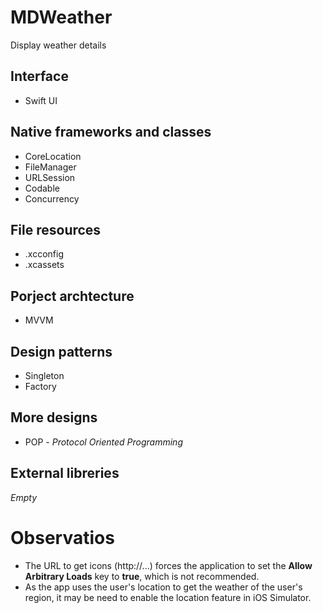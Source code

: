 # MDWeather
Display weather details

## Interface
- Swift UI

## Native frameworks and classes
- CoreLocation
- FileManager
- URLSession
- Codable
- Concurrency

## File resources
- .xcconfig
- .xcassets

## Porject archtecture
- MVVM

## Design patterns 
- Singleton
- Factory

## More designs 
- POP - _Protocol Oriented Programming_

## External libreries
_Empty_

# Observatios
- The URL to get icons (http://...) forces the application to set the **Allow Arbitrary Loads** key to **true**, which is not recommended.
- As the app uses the user's location to get the weather of the user's region, it may be need to enable the location feature in iOS Simulator.
